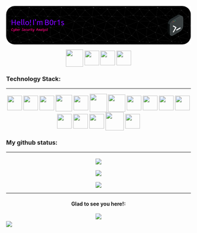 <!--
**0xB0r1s/0xB0r1s** is a ✨ _special_ ✨ repository because its `README.md` (this file) appears on your GitHub profile.

Here are some ideas to get you started:

- 🔭 I’m currently working on ... something
- 🌱 I’m currently learning ...
- 👯 I’m looking to collaborate on ...
- 🤔 I’m looking for help with ...
- 💬 Ask me about ...
- 📫 How to reach me: ...
- 😄 Pronouns: ...
- ⚡ Fun fact: ...
-->

<div align="center">
<a href="https://0xb0r1s.github.io" target="blank"><img align="center" src="./header-image.png" alt=""/></a>
</div>

<p></p>

<p align="center">
    <a href="mailto:gustavomf25@gmail.com/" target="_blank"><img align="center" img src="https://img.icons8.com/nolan/512/gmail.png" alt="" height="47" width="47" /></a>
<a href="https://www.linkedin.com/in/gustavomf25/" target="_blank" rel="noopener noreferrer"><img align="center" src="https://img.icons8.com/nolan/512/linkedin.png" alt="" height="40" width="40" /></a>
    <a href="https://www.facebook.com/gustavomf25" target="_blank" rel="noopener noreferrer"><img align="center" img src="https://img.icons8.com/nolan/512/facebook-new.png" alt="" height="40" width="40" /></a>
  <a href="https://www.instagram.com/eugmonteiro/" target="_blank" rel="noopener noreferrer"><img align="center" img src="https://img.icons8.com/nolan/512/instagram-new.png" alt="" height="40" width="40" /></a>
</p>

<h3 align="left">Technology Stack:</h3>

---

<p align="center">
    <a href="https://www.w3schools.com/c/index.php" target="_blank" rel="noopener noreferrer"><img align="center" img src="https://img.icons8.com/fluency/240/null/c-programming.png" alt="" height="40" width="40" /></a>
    <a href="https://www.gnu.org/software/bash/" target="_blank" rel="noopener noreferrer"><img align="center" img src="https://img.icons8.com/color/480/null/bash.png" alt="" height="40" width="40" /></a>
<a href="https://www.python.org/" target="_blank" rel="noopener noreferrer"><img align="center" img src="https://img.icons8.com/color/48/null/python--v1.png" alt="" height="40" width="40" /></a>
    <a href="https://www.java.com/" target="_blank" rel="noopener noreferrer"><img align="center" img src="https://img.icons8.com/color/480/null/java-coffee-cup-logo--v1.png" alt="" height="45" width="45" /></a>
    <a href="https://www.perl.org/" target="_blank" rel="noopener noreferrer"><img align="center" img src="https://img.icons8.com/color/480/null/perl.png" alt="" height="40" width="40" /></a>
    <a href="https://www.oracle.com/" target="_blank" rel="noopener noreferrer"><img align="center" img src="https://img.icons8.com/color/480/null/oracle-logo.png" alt="" height="50" width="47" /></a>
    <a href="https://www.mysql.com/" target="_blank" rel="noopener noreferrer"><img align="center" img src="https://img.icons8.com/fluency/240/null/mysql-logo.png" alt="" height="47" width="47" /></a>
    <a href="https://www.w3schools.com/html/default.asp" target="_blank" rel="noopener noreferrer"><img align="center" img src="https://img.icons8.com/color/480/null/html-5--v1.png" alt="" height="40" width="40" /></a>
    <a href="https://www.php.net/" target="_blank" rel="noopener noreferrer"><img align="center" img src="https://img.icons8.com/officel/480/null/php-logo.png" alt="" height="40" width="40" /></a>
    <a href="https://www.embarcadero.com/br/products/delphi" target="_blank" rel="noopener noreferrer"><img align="center" img src="https://img.icons8.com/officel/480/null/delphi-ide.png" alt="" height="40" width="40" /></a>
    <a href="https://visualstudio.microsoft.com/pt-br/vs/community/" target="_blank" rel="noopener noreferrer"><img align="center" img src="https://img.icons8.com/fluency/240/null/visual-studio.png" alt="" height="40" width="40" /></a>
    <a href="https://code.visualstudio.com/" target="_blank" rel="noopener noreferrer"><img align="center" img src="https://img.icons8.com/fluency/240/null/visual-studio-code-2019.png" alt="" height="40" width="40" /></a>
    <a href="https://developer.android.com/studio" target="_blank" rel="noopener noreferrer"><img align="center" img src="https://img.icons8.com/fluency/240/null/android-studio--v3.png" alt="" height="40" width="40" /></a>
    <a href="https://www.redhat.com/en" target="_blank" rel="noopener noreferrer"><img align="center" img src="https://www.postgresql.org/media/img/redhat.svg" alt="" height="40" width="40" /></a>
    <a href="https://www.kali.org/" target="_blank" rel="noopener noreferrer"><img align="center" img src="https://www.kali.org/images/kali-dragon-icon.svg" alt="" height="50" width="50" /></a>
    <a href="https://www.offsec.com/courses/pen-200/" target="_blank" rel="noopener noreferrer"><img align="center" img src="https://images.credly.com/images/ec81134d-e80b-4eb5-ae07-0eb8e1a60fcd/image.png" alt="" height="40" width="40" /></a>
</p>



<h3 align="left">My github status:</h3>

<hr>

<div align="center">
<a href="http://github-readme-streak-stats.herokuapp.com">
  <img align="center" src="http://github-readme-streak-stats.herokuapp.com?user=0xb0r1s&theme=radical&date_format=j%20M%5B%20Y%5D&mode=weekly" />
</a>
<p>
<p>
<a href="https://github.com/anuraghazra/github-readme-stats">
  <img align="center" src="https://github-readme-stats.vercel.app/api?username=0xb0r1s&show_icons=true&theme=radical" />
</a>
<p>
<a href="https://github.com/anuraghazra/convoychat">
  <img align="center" src="https://github-readme-stats.vercel.app/api/top-langs/?username=0xb0r1s&theme=radical&layout=compact" />
</a>
</div>

<p></p>

---

<div align="center">
  <h4>Glad to see you here!:</h4> <img class="img" src="https://komarev.com/ghpvc/?username=0xb0r1s&color=blueviolet" />
</div>

<img align="center" src="https://raw.githubusercontent.com/catppuccin/catppuccin/main/assets/footers/gray0_ctp_on_line.svg?sanitize=true" />

